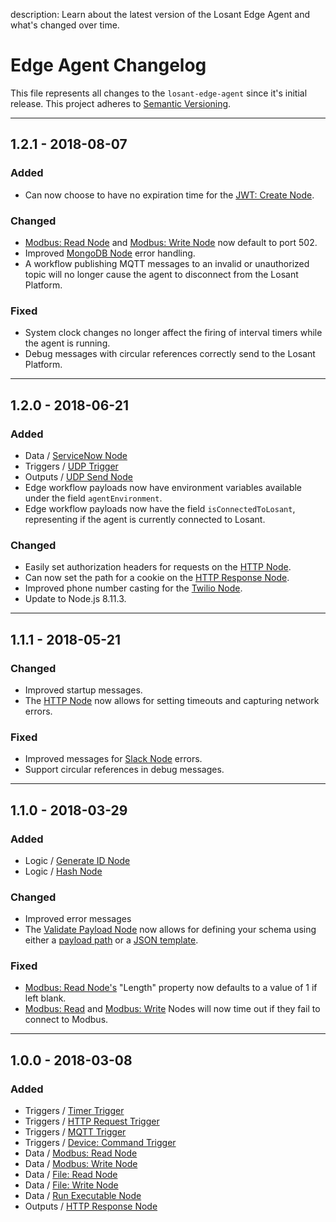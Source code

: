 description: Learn about the latest version of the Losant Edge Agent and what's changed over time.

# Edge Agent Changelog

This file represents all changes to the `losant-edge-agent` since it's initial release. This project adheres to [Semantic Versioning](http://semver.org/spec/v2.0.0.html).

<!--
The format is based on [Keep a Changelog](http://keepachangelog.com/en/1.0.0/).
-->

***

## 1.2.1 - 2018-08-07

### Added <a name="1.2.1-added"></a>

- Can now choose to have no expiration time for the [JWT: Create Node](/workflows/logic/jwt-create/).

### Changed <a name="1.2.1-changed"></a>

- [Modbus: Read Node](/workflows/data/modbus-read/) and [Modbus: Write Node](/workflows/data/modbus-write/) now default to port 502.
- Improved [MongoDB Node](/workflows/data/mongo/) error handling.
- A workflow publishing MQTT messages to an invalid or unauthorized topic will no longer cause the agent to disconnect from the Losant Platform.

### Fixed <a name="1.2.1-fixed"></a>

- System clock changes no longer affect the firing of interval timers while the agent is running.
- Debug messages with circular references correctly send to the Losant Platform.

***

## 1.2.0 - 2018-06-21

### Added <a name="1.2.0-added"></a>

- Data / [ServiceNow Node](/workflows/data/service-now/)
- Triggers / [UDP Trigger](/workflows/triggers/udp/)
- Outputs / [UDP Send Node](/workflows/outputs/udp-send/)
- Edge workflow payloads now have environment variables available under the field `agentEnvironment`.
- Edge workflow payloads now have the field `isConnectedToLosant`, representing if the agent is currently connected to Losant.

### Changed <a name="1.2.0-changed"></a>

- Easily set authorization headers for requests on the [HTTP Node](/workflows/data/http/).
- Can now set the path for a cookie on the [HTTP Response Node](/workflows/outputs/http-response/).
- Improved phone number casting for the [Twilio Node](/workflows/outputs/twilio/).
- Update to Node.js 8.11.3.

***

## 1.1.1 - 2018-05-21

### Changed <a name="1.1.1-changed"></a>

- Improved startup messages.
- The [HTTP Node](/workflows/data/http/) now allows for setting timeouts and capturing network errors.

### Fixed <a name="1.1.1-fixed"></a>

- Improved messages for [Slack Node](/workflows/output/slack/) errors.
- Support circular references in debug messages.

***

## 1.1.0 - 2018-03-29

### Added <a name="1.1.0-added"></a>

- Logic / [Generate ID Node](/workflows/logic/generate-id/)
- Logic / [Hash Node](/workflows/logic/hash/)

### Changed <a name="1.1.0-changed"></a>

- Improved error messages
- The [Validate Payload Node](/workflows/logic/validate-payload/) now allows for defining your schema using either a [payload path](/workflows/accessing-payload-data/#payload-paths) or a [JSON template](/workflows/accessing-payload-data/#json-templates).

### Fixed <a name="1.1.0-fixed"></a>

- [Modbus: Read Node's](/workflows/data/modbus-read/) "Length" property now defaults to a value of 1 if left blank.
- [Modbus: Read](/workflows/data/modbus-read/) and [Modbus: Write](/workflows/data/modbus-write/) Nodes will now time out if they fail to connect to Modbus.

***

## 1.0.0 - 2018-03-08

### Added <a name="1.0.0-added"></a>

- Triggers / [Timer Trigger](/workflows/triggers/timer/)
- Triggers / [HTTP Request Trigger](/workflows/triggers/request/)
- Triggers / [MQTT Trigger](/workflows/triggers/mqtt/)
- Triggers / [Device: Command Trigger](/workflows/triggers/device-command/)
- Data / [Modbus: Read Node](/workflows/data/modbus-read/)
- Data / [Modbus: Write Node](/workflows/data/modbus-write/)
- Data / [File: Read Node](/workflows/data/file-read/)
- Data / [File: Write Node](/workflows/data/file-write/)
- Data / [Run Executable Node](/workflows/data/run-executable/)
- Outputs / [HTTP Response Node](/workflows/outputs/http-response/)
